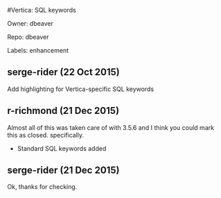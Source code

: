 #Vertica: SQL keywords

Owner: dbeaver

Repo: dbeaver

Labels: enhancement 

## serge-rider (22 Oct 2015)

Add highlighting for Vertica-specific SQL keywords


## r-richmond (21 Dec 2015)

Almost all of this was taken care of with 3.5.6 and I think you could mark this as closed.
specifically. 
- Standard SQL keywords added


## serge-rider (21 Dec 2015)

Ok, thanks for checking.


